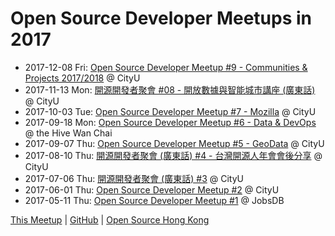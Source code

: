 # Open Source Developer Meetups in 2017

* 2017-12-08 Fri: [Open Source Developer Meetup #9 - Communities & Projects 2017/2018](12) @ CityU
* 2017-11-13 Mon: [開源開發者聚會 #08 - 開放數據與智能城市講座 (廣東話)](11) @ CityU
* 2017-10-03 Tue: [Open Source Developer Meetup #7 - Mozilla](10) @ CityU
* 2017-09-18 Mon: [Open Source Developer Meetup #6 - Data & DevOps](09-18) @ the Hive Wan Chai
* 2017-09-07 Thu: [Open Source Developer Meetup #5 - GeoData](09) @ CityU
* 2017-08-10 Thu: [開源開發者聚會 (廣東話) #4 - 台灣開源人年會會後分享](08) @ CityU
* 2017-07-06 Thu: [開源開發者聚會 (廣東話) #3](07) @ CityU
* 2017-06-01 Thu: [Open Source Developer Meetup #2](06) @ CityU
* 2017-05-11 Thu: [Open Source Developer Meetup #1](05) @ JobsDB

[This Meetup](http://devmeetup.opensource.hk) | [GitHub](https://github.com/opensourcehk/devmeetup/blob/master/2017/README.md) | [Open Source Hong Kong](https://opensource.hk)
